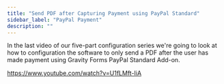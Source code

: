 ```yaml
---
title: "Send PDF after Capturing Payment using PayPal Standard"
sidebar_label: "PayPal Payment"
description: ""
---
```


In the last video of our five-part configuration series we're going to look at how to configuration the software to only send a PDF after the user has made payment using Gravity Forms PayPal Standard Add-on.

https://www.youtube.com/watch?v=U1fLMft-IiA